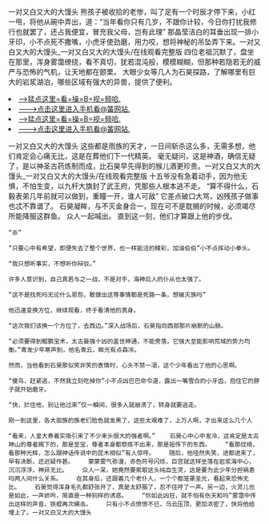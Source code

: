 一对又白又大的大馒头    熊孩子被收拾的老惨，叫了足有一个时辰才停下来，小红一甩，将他从碗中弄出，道：“当年看你只有几岁，不跟你计较，今日你打扰我修行也就罢了，还占我便宜，冒充我父母，岂有此理”    那晶莹洁白的耳垂出现一排小牙印，小不点死不撒嘴，小虎牙使劲磨，用力咬，想将神秘的吊坠弄下来。一对又白又大的大馒头_一对又白又大的大馒头/在线观看完整版    四位老祖沉默了，盘坐在那里，浑身雾霭缭绕，看不真切，犹若混沌般，模模糊糊，但那种若隐若无的威严与恐怖的气机，让天地都在颤栗。    大眼少女等几人为石昊探路，了解哪里有巨大的岩浆湖泊，哪些区域有强大的异兽，提供了便利。

<li><a href="http://wlbwrx399.sg925.xyz/#md_1026">-->猛点这里=看=操=B=视=频哈.</a></li>
<li><a href="http://wlbwrx399.sg925.xyz/#md_1026">--->点击这里进入手机看@簧网站.</a></li>





<li><a href="http://wlbwrx399.sg925.xyz/#md_1026">-->猛点这里=看=操=B=视=频哈.</a></li>
<li><a href="http://wlbwrx399.sg925.xyz/#md_1026">--->点击这里进入手机看@簧网站.</a></li>



一对又白又大的大馒头    这些都是雨族的天才，一日间斩杀这么多，无需多想，他们肯定会心痛无比，这是在葬他们下一代精英。    毫无疑问，这是神酒，确信无疑了，是以神圣古药炼制而成，比石昊早先得到的猴儿酒更珍贵。一对又白又大的大馒头_一对又白又大的大馒头/在线观看完整版    十五爷没有急着动手，因为他无惧，不怕生变，以九杆大旗封了武王府，凭那些人根本逃不走。
    “算不得什么，石毅表弟几年前就可以做到，重瞳一开，谁人可敌”    它差点破口大骂，凶残孩子做事也忒不靠谱了。    石昊凝眸，与不灭金身合一，现在可不是耽搁的时候，必须竭尽所能降服这群鱼。    众人一起喊出。    直到这一刻，他们才算跟上他的步伐。

    “杀”

    “只要心中有希望，即便失去了整个世界，也一样能活的精彩，加油伯伯”小不点挥动小拳头。

    “我只想听事实，不想听你辩驳。”

    许多人意识到，自己真若与之一战，不是对手，海神后人的仆从也太强了。

    “这不是找死吗无论什么恩怨，敢做出这等事情都是死路一条，想被灭族吗”

    他迅速变换方位，继续观看，终于看清他的真身。

    “这次我们该换一个方位了，去西边。”深入战场后，石昊指向西部那片崩断的山脉。

    “必须要得到鲲鹏宝术，太古最强十凶的盖世神通，不能旁落，它强大至能影响荒域的势力均衡。”青发少年寒声到，他名青云，眸光有点森冷。

    然而，当他看到石昊那似笑非笑的表情时，心头不禁一凛，这个少年看出了他的心思啊。

    “傻鸟，赶紧逃，不然我立刻吃掉你”小不点凶巴巴命令道，露出一嘴雪白的小牙齿，抱住它的脖子就开始磨牙。

    “快，拦住他，别让他过来”仅一瞬间，很多人就崩溃了，转身就要逃走。

    刚一到这里，各大部族的族老们脸色就发黑了，这些太艰难了，上万人啊，才出来这么几个人

    “看来，人皇大寿着实吸引来了不少来头很大的强者啊。”    石昊心中心中发冷，这肯定是太古神山的尊者赐下的，那是至宝，尊者本身都祭炼不出来，那是祖传下的东西。    “看那纹络，看那种光辉，怎么跟神话传说中的昆木相似”有人惊呼。    随后，他哑然失笑，进都进来了，早有决断，还迟疑作甚。    蒙蒙雾气弥漫，赤色符号闪烁，巨宫就这样坐落在岩浆海中心，沉沉浮浮，神异无比。    众人一呆，她竟然要索取这头纯血生灵，这是要为此少年分担祸患吗两人间什么关系。    在其身后，还跟着几个老仆人，一个个都笼罩圣光，看起来恐怖无比。    石昊觉得浑身毛孔都舒张开了，真是太舒服了，忍不住哼了一声。另一边，火灵儿也是如此，一声娇吟，简直是一种别样的诱惑。    “你如此凶狂，就不怕有伤天和吗”雾霭中传出这样的声音，铁棍再次横击。    只有小不点愤愤不已，乌云压顶，更加浓密了，快将他给埋上了。一对又白又大的大馒头

